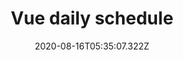 ---
title: Vue daily schedule
excerpt: Vue daily scheduler is a custom Vue2 component to manage repeated schedule. It's a straightforward scheduler component you can use.
coverImage: '/img/projects/dailyschedule.png'
date: '2020-08-16T05:35:07.322Z'
stacks: Vue.js, HTML, CSS
url: https://github.com/burhanahmeed/vue-daily-schedule
---